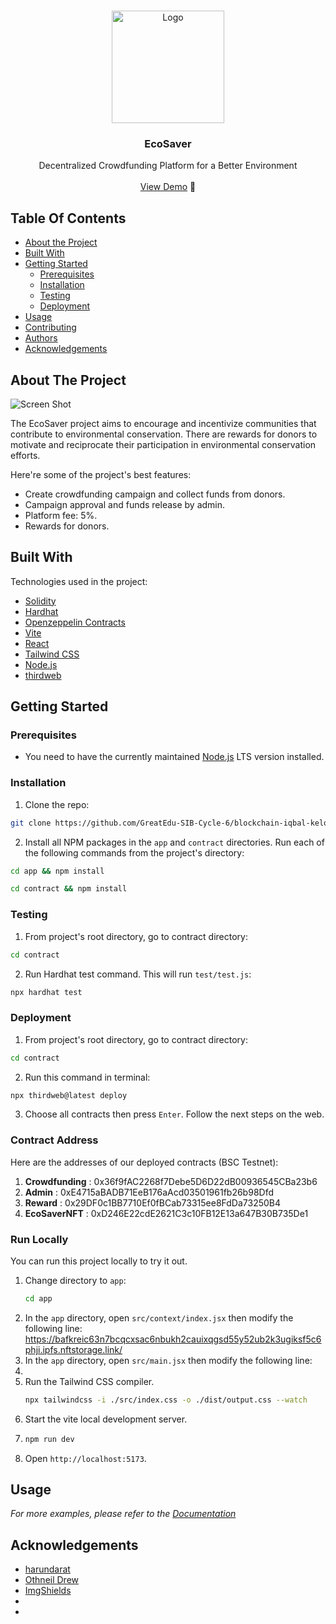 <br/>
<p align="center">
  <a href="https://github.com/ShaanCoding/ReadME-Generator">
    <img src="https://ecosaver.netlify.app/assets/favicon.8fd7cbe1.ico" alt="Logo" width="180" height="180">
  </a>

  <h3 align="center">EcoSaver</h3>

  <p align="center">
    Decentralized Crowdfunding Platform for a Better Environment
    <br/>
    <br/>
    <a href="https://ecosaver.netlify.app" target="_blank">View Demo</a> 🚀
  </p>
</p>



## Table Of Contents

* [About the Project](#about-the-project)
* [Built With](#built-with)
* [Getting Started](#getting-started)
  * [Prerequisites](#prerequisites)
  * [Installation](#installation)
  * [Testing](#testing)
  * [Deployment](#deployment)
* [Usage](#usage)
* [Contributing](#contributing)
* [Authors](#authors)
* [Acknowledgements](#acknowledgements)

## About The Project

![Screen Shot](https://bafybeicid7weme7e2dbr7tgj2ae6ixv5gbnehxos6mxt2r36kzxhlmy3pu.ipfs.nftstorage.link/)

The EcoSaver project aims to encourage and incentivize communities that contribute to environmental conservation. There are rewards for donors to motivate and reciprocate their participation in environmental conservation efforts.

Here're some of the project's best features:

* Create crowdfunding campaign and collect funds from donors.
* Campaign approval and funds release by admin.
* Platform fee: 5%.
* Rewards for donors.


## Built With

Technologies used in the project:

* [Solidity](https://soliditylang.org/)
* [Hardhat](https://hardhat.org/)
* [Openzeppelin Contracts](https://www.openzeppelin.com/contracts)
* [Vite](https://vitejs.dev/)
* [React](https://react.dev/)
* [Tailwind CSS](https://tailwindcss.com/)
* [Node.js](https://nodejs.org/en)
* [thirdweb](https://thirdweb.com/)

## Getting Started

### Prerequisites

* You need to have the currently maintained [Node.js](https://nodejs.org/en) LTS version installed.  

### Installation

1. Clone the repo:
   
```sh
git clone https://github.com/GreatEdu-SIB-Cycle-6/blockchain-iqbal-kelompok-4-eco-saver.git
```
2. Install all NPM packages in the `app` and `contract` directories. Run each of the following commands from the project's directory:
   
```sh
cd app && npm install
```
```sh
cd contract && npm install
```

### Testing

1. From project's root directory, go to contract directory:  
``` sh
cd contract
```  
2. Run Hardhat test command. This will run `test/test.js`:  
``` sh
npx hardhat test
```

### Deployment
1. From project's root directory, go to contract directory:  
``` sh
cd contract
```
2. Run this command in terminal:
``` sh
npx thirdweb@latest deploy
```
3. Choose all contracts then press `Enter`. Follow the next steps on the web.

### Contract Address  
Here are the addresses of our deployed contracts (BSC Testnet):  
1. **Crowdfunding** : 0x36f9fAC2268f7Debe5D6D22dB00936545CBa23b6
2. **Admin** : 0xE4715aBADB71EeB176aAcd03501961fb26b98Dfd
3. **Reward** : 0x29DF0c1BB7710Ef0fBCab73315ee8FdDa73250B4
4. **EcoSaverNFT** : 0xD246E22cdE2621C3c10FB12E13a647B30B735De1

### Run Locally
You can run this project locally to try it out.
1. Change directory to `app`:
   ```sh
   cd app
   ```
2. In the `app` directory, open `src/context/index.jsx` then modify the following line:
   https://bafkreic63n7bcqcxsac6nbukh2cauixqgsd55y52ub2k3ugiksf5c6phji.ipfs.nftstorage.link/
3. In the `app` directory, open `src/main.jsx` then modify the following line:
4. 
2. Run the Tailwind CSS compiler.
   ```sh
   npx tailwindcss -i ./src/index.css -o ./dist/output.css --watch
   ```
3. Start the vite local development server.
4. ```sh
   npm run dev
   ```
5. Open `http://localhost:5173`.

## Usage

_For more examples, please refer to the [Documentation](https://example.com)_

## Acknowledgements

* [harundarat](https://github.com/harundarat/)
* [Othneil Drew](https://github.com/othneildrew/Best-README-Template)
* [ImgShields](https://shields.io/)
* []()
* []()
